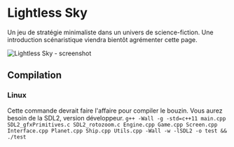 Lightless Sky
===
Un jeu de stratégie minimaliste dans un univers de science-fiction. Une introduction scénaristique viendra bientôt agrémenter cette page.

![Lightless Sky - screenshot](http://imgur.com/AUdHDfF "Lightless Sky v0.0.1")

Compilation
---
### Linux
Cette commande devrait faire l'affaire pour compiler le bouzin. Vous aurez besoin de la SDL2, version développeur.
`g++ -Wall -g -std=c++11 main.cpp SDL2_gfxPrimitives.c SDL2_rotozoom.c Engine.cpp Game.cpp Screen.cpp Interface.cpp Planet.cpp Ship.cpp Utils.cpp -Wall -w -lSDL2 -o test && ./test`
